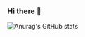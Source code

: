 ### Hi there 👋

![Anurag's GitHub stats](https://github-readme-stats.vercel.app/api?username=mossystone-kr&show_icons=true&theme=radical)
